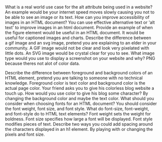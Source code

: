 What is a real world use case for the alt attribute being used in a website? An example would be your internet speed moves slowly causing you not to be able to see an image or its text.
How can you improve accessibility of images in an HTML document? You can use effective alternative text or 'alt text' to improve images in an html document.
Provide an example of when the figure element would be useful in an HTML document. It would be useful for captioned images and charts.
Describe the difference between a gif image and an svg image, pretend you are explaining to an elder in your community. A GIF image would not be clear and look very pixelated with little dots. An SVG image would be crystal clear for you to see.
What image type would you use to display a screenshot on your website and why? PNG because theres not alot of color data.




Describe the difference between foreground and background colors of an HTML element, pretend you are talking to someone with no technical knowledge. Foreground color is text color and background color is the actual page color.
Your friend asks you to give his colorless blog website a touch up. How would you use color to give his blog some character? By changing the background color and maybe the text color.
What should you consider when choosing fonts for an HTML document? You should consider the font weight, font size, and font style.
What do font-size, font-weight, and font-style do to HTML text elements? Font weight sets the weight for boldness. Font size specifies how large a font will be displayed. Font style modifies pieces of text.
Describe two ways you could add spacing around the characters displayed in an h1 element. By playing with or changing the pixels and font size.
